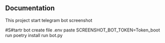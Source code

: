 ## Documentation
This project start telegram bot screenshot

#S#tartr bot
create file .env
paste SCREENSHOT_BOT_TOKEN=Token_boot
run poetry install
run bot.py
